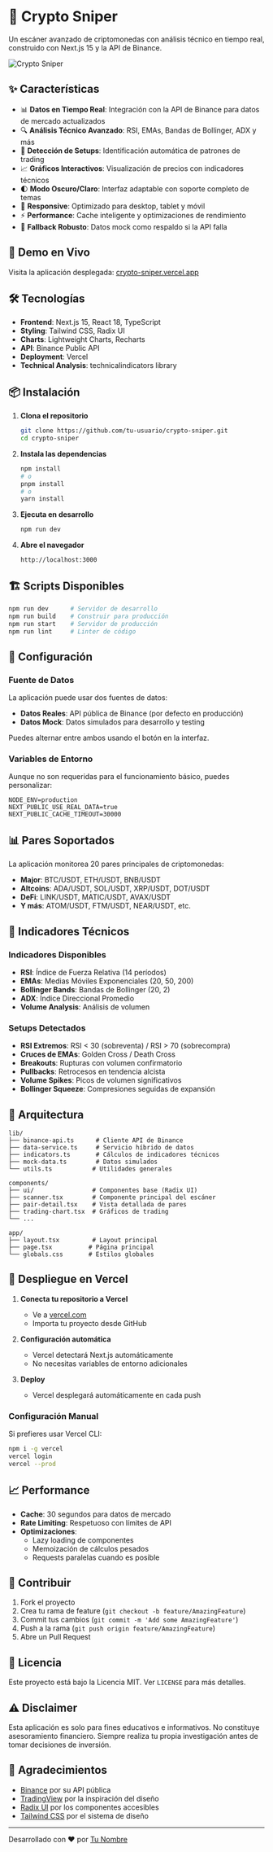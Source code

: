 # 🎯 Crypto Sniper

Un escáner avanzado de criptomonedas con análisis técnico en tiempo real, construido con Next.js 15 y la API de Binance.

![Crypto Sniper](public/placeholder.svg)

## ✨ Características

- 📊 **Datos en Tiempo Real**: Integración con la API de Binance para datos de mercado actualizados
- 🔍 **Análisis Técnico Avanzado**: RSI, EMAs, Bandas de Bollinger, ADX y más
- 🎯 **Detección de Setups**: Identificación automática de patrones de trading
- 📈 **Gráficos Interactivos**: Visualización de precios con indicadores técnicos
- 🌓 **Modo Oscuro/Claro**: Interfaz adaptable con soporte completo de temas
- 📱 **Responsive**: Optimizado para desktop, tablet y móvil
- ⚡ **Performance**: Cache inteligente y optimizaciones de rendimiento
- 🔄 **Fallback Robusto**: Datos mock como respaldo si la API falla

## 🚀 Demo en Vivo

Visita la aplicación desplegada: [crypto-sniper.vercel.app](https://crypto-sniper.vercel.app)

## 🛠️ Tecnologías

- **Frontend**: Next.js 15, React 18, TypeScript
- **Styling**: Tailwind CSS, Radix UI
- **Charts**: Lightweight Charts, Recharts
- **API**: Binance Public API
- **Deployment**: Vercel
- **Technical Analysis**: technicalindicators library

## 📦 Instalación

1. **Clona el repositorio**

   ```bash
   git clone https://github.com/tu-usuario/crypto-sniper.git
   cd crypto-sniper
   ```

2. **Instala las dependencias**

   ```bash
   npm install
   # o
   pnpm install
   # o
   yarn install
   ```

3. **Ejecuta en desarrollo**

   ```bash
   npm run dev
   ```

4. **Abre el navegador**
   ```
   http://localhost:3000
   ```

## 🏗️ Scripts Disponibles

```bash
npm run dev      # Servidor de desarrollo
npm run build    # Construir para producción
npm run start    # Servidor de producción
npm run lint     # Linter de código
```

## 🔧 Configuración

### Fuente de Datos

La aplicación puede usar dos fuentes de datos:

- **Datos Reales**: API pública de Binance (por defecto en producción)
- **Datos Mock**: Datos simulados para desarrollo y testing

Puedes alternar entre ambos usando el botón en la interfaz.

### Variables de Entorno

Aunque no son requeridas para el funcionamiento básico, puedes personalizar:

```env
NODE_ENV=production
NEXT_PUBLIC_USE_REAL_DATA=true
NEXT_PUBLIC_CACHE_TIMEOUT=30000
```

## 📊 Pares Soportados

La aplicación monitorea 20 pares principales de criptomonedas:

- **Major**: BTC/USDT, ETH/USDT, BNB/USDT
- **Altcoins**: ADA/USDT, SOL/USDT, XRP/USDT, DOT/USDT
- **DeFi**: LINK/USDT, MATIC/USDT, AVAX/USDT
- **Y más**: ATOM/USDT, FTM/USDT, NEAR/USDT, etc.

## 🎯 Indicadores Técnicos

### Indicadores Disponibles

- **RSI**: Índice de Fuerza Relativa (14 períodos)
- **EMAs**: Medias Móviles Exponenciales (20, 50, 200)
- **Bollinger Bands**: Bandas de Bollinger (20, 2)
- **ADX**: Índice Direccional Promedio
- **Volume Analysis**: Análisis de volumen

### Setups Detectados

- **RSI Extremos**: RSI < 30 (sobreventa) / RSI > 70 (sobrecompra)
- **Cruces de EMAs**: Golden Cross / Death Cross
- **Breakouts**: Rupturas con volumen confirmatorio
- **Pullbacks**: Retrocesos en tendencia alcista
- **Volume Spikes**: Picos de volumen significativos
- **Bollinger Squeeze**: Compresiones seguidas de expansión

## 🔄 Arquitectura

```
lib/
├── binance-api.ts      # Cliente API de Binance
├── data-service.ts     # Servicio híbrido de datos
├── indicators.ts       # Cálculos de indicadores técnicos
├── mock-data.ts        # Datos simulados
└── utils.ts           # Utilidades generales

components/
├── ui/                # Componentes base (Radix UI)
├── scanner.tsx        # Componente principal del escáner
├── pair-detail.tsx    # Vista detallada de pares
├── trading-chart.tsx  # Gráficos de trading
└── ...

app/
├── layout.tsx         # Layout principal
├── page.tsx          # Página principal
└── globals.css       # Estilos globales
```

## 🚀 Despliegue en Vercel

1. **Conecta tu repositorio a Vercel**

   - Ve a [vercel.com](https://vercel.com)
   - Importa tu proyecto desde GitHub

2. **Configuración automática**

   - Vercel detectará Next.js automáticamente
   - No necesitas variables de entorno adicionales

3. **Deploy**
   - Vercel desplegará automáticamente en cada push

### Configuración Manual

Si prefieres usar Vercel CLI:

```bash
npm i -g vercel
vercel login
vercel --prod
```

## 📈 Performance

- **Cache**: 30 segundos para datos de mercado
- **Rate Limiting**: Respetuoso con límites de API
- **Optimizaciones**:
  - Lazy loading de componentes
  - Memoización de cálculos pesados
  - Requests paralelas cuando es posible

## 🤝 Contribuir

1. Fork el proyecto
2. Crea tu rama de feature (`git checkout -b feature/AmazingFeature`)
3. Commit tus cambios (`git commit -m 'Add some AmazingFeature'`)
4. Push a la rama (`git push origin feature/AmazingFeature`)
5. Abre un Pull Request

## 📝 Licencia

Este proyecto está bajo la Licencia MIT. Ver `LICENSE` para más detalles.

## ⚠️ Disclaimer

Esta aplicación es solo para fines educativos e informativos. No constituye asesoramiento financiero. Siempre realiza tu propia investigación antes de tomar decisiones de inversión.

## 🙏 Agradecimientos

- [Binance](https://binance.com) por su API pública
- [TradingView](https://tradingview.com) por la inspiración del diseño
- [Radix UI](https://radix-ui.com) por los componentes accesibles
- [Tailwind CSS](https://tailwindcss.com) por el sistema de diseño

---

Desarrollado con ❤️ por [Tu Nombre](https://github.com/tu-usuario)
